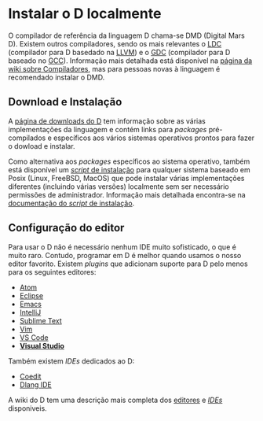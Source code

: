# Instalar o D localmente

O compilador de referência da linguagem D chama-se DMD (Digital Mars D).
Existem outros compiladores, sendo os mais relevantes o
[LDC](https://github.com/ldc-developers/ldc) (compilador para D basedado na
[LLVM](http://llvm.org)) e o [GDC](https://gdcproject.org) (compilador para D
baseado no [GCC](https://gcc.gnu.org/)).
Informação mais detalhada está disponível na
[página da wiki sobre Compiladores](https://wiki.dlang.org/Compilers), mas para
pessoas novas à linguagem é recomendado instalar o DMD.

## Download e Instalação

A [página de downloads do D](https://dlang.org/download.html) tem informação
sobre as várias implementações da linguagem e contém links para _packages_
pré-compilados e específicos aos vários sistemas operativos prontos para fazer
o dowload e instalar.

Como alternativa aos _packages_ específicos ao sistema operativo, também está
disponível um [_script_ de instalação](https://dlang.org/install.html) para
qualquer sistema baseado em Posix (Linux, FreeBSD, MacOS) que pode instalar
várias implementações diferentes (incluindo várias versões) localmente sem
ser necessário permissões de administrador.
Informação mais detalhada encontra-se na
[documentação do _script_ de instalação](https://dlang.org/install.html).

## Configuração do editor

Para usar o D não é necessário nenhum IDE muito sofisticado, o que é muito raro.
Contudo, programar em D é melhor quando usamos o nosso editor favorito. Existem
_plugins_ que adicionam suporte para D pelo menos para os seguintes editores:

- [Atom](https://github.com/Pure-D/atomize-d)
- [Eclipse](http://ddt-ide.github.io)
- [Emacs](https://github.com/Emacs-D-Mode-Maintainers/Emacs-D-Mode)
- [IntelliJ](https://github.com/intellij-dlanguage/intellij-dlanguage)
- [Sublime Text](https://github.com/yazd/DKit)
- [Vim](https://wiki.dlang.org/D_in_Vim)
- [VS Code](https://marketplace.visualstudio.com/items/webfreak.code-d)
- [__Visual Studio__](http://rainers.github.io/visuald/visuald/StartPage.html)

Também existem _IDEs_ dedicados ao D:

- [Coedit](https://github.com/BBasile/Coedit)
- [Dlang IDE](https://github.com/buggins/dlangide)

A wiki do D tem uma descrição mais completa dos
[editores](https://wiki.dlang.org/Editors) e
[_IDEs_](https://wiki.dlang.org/IDEs) disponiveis.


